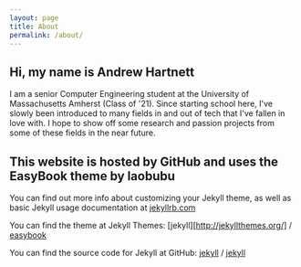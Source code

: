 ```yaml
---
layout: page
title: About
permalink: /about/
---
```

## Hi, my name is Andrew Hartnett ##

I am a senior Computer Engineering student at the University of Massachusetts Amherst (Class of '21). Since starting school here, I've slowly been introduced to many fields in and out of tech that I've fallen in love with. I hope to show off some research and passion projects from some of these fields in the near future. 


## This website is hosted by GitHub and uses the EasyBook theme by laobubu

You can find out more info about customizing your Jekyll theme, as well as basic Jekyll usage documentation at [jekyllrb.com](https://jekyllrb.com/)

You can find the theme at Jekyll Themes:
[jekyll][http://jekyllthemes.org/] /
[easybook](http://jekyllthemes.org/themes/easybook/)

You can find the source code for Jekyll at GitHub:
[jekyll][jekyll-organization] /
[jekyll](https://github.com/jekyll/jekyll)


[jekyll-organization]: https://github.com/jekyll
